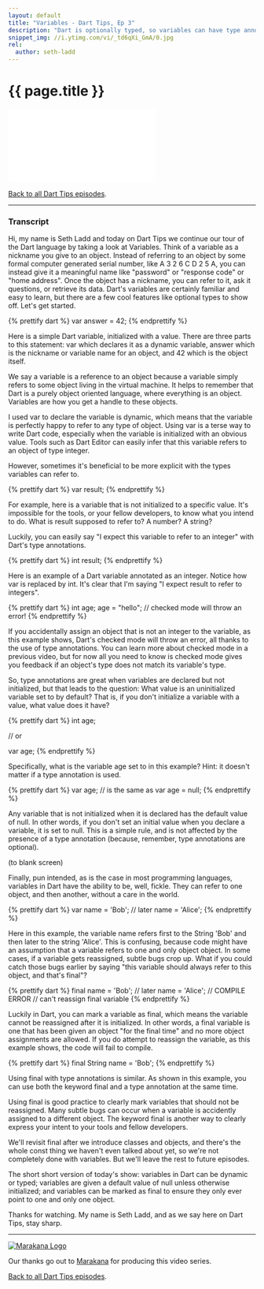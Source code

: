 ```yaml
---
layout: default
title: "Variables - Dart Tips, Ep 3"
description: "Dart is optionally typed, so variables can have type annotations. You can also mark variables as final to ensure they will point to one and only one object. Watch this episode to learn more about variables in Dart."
snippet_img: //i.ytimg.com/vi/_td6qXi_GmA/0.jpg
rel:
  author: seth-ladd
---
```


# {{ page.title }}

<iframe class="dart-tips-video" src="//www.youtube.com/embed/_td6qXi_GmA" 
frameborder="0" allowfullscreen></iframe>

[Back to all Dart Tips episodes](/dart-tips/).

<hr>

### Transcript

Hi, my name is Seth Ladd and today on Dart Tips we continue our tour of the Dart language by taking a look at Variables. Think of a variable as a nickname you give to an object. Instead of referring to an object by some formal computer generated serial number, like A 3 2 6 C D 2 5 A, you can instead give it a meaningful name like "password" or "response code" or "home address". Once the object has a nickname, you can refer to it, ask it questions, or retrieve its data. Dart's variables are certainly familiar and easy to learn, but there are a few cool features like optional types to show off. Let's get started.

{% prettify dart %}
var answer = 42;
{% endprettify %}

 Here is a simple Dart variable, initialized with a value. There are three parts to this statement:  var which declares it as a dynamic variable,  answer which is the nickname or variable name for an object,  and 42 which is the object itself.

We say a variable is a reference to an object because a variable simply refers to some object living in the virtual machine. It helps to remember that Dart is a purely object oriented language, where everything is an object. Variables are how you get a handle to these objects.

I used var to declare the variable is dynamic, which means that the variable is perfectly happy to refer to any type of object. Using var is a terse way to write Dart code, especially when the variable is initialized with an obvious value. Tools such as Dart Editor can easily infer that this variable refers to an object of type integer.

However, sometimes it's beneficial to be more explicit with the types variables can refer to.

{% prettify dart %}
var result;
{% endprettify %}

 For example, here is a variable that is not initialized to a specific value. It's impossible for the tools, or your fellow developers, to know what you intend to do. What is result supposed to refer to? A number? A string?

Luckily, you can easily say "I expect this variable to refer to an integer" with Dart's type annotations.

{% prettify dart %}
int result;
{% endprettify %}

 Here is an example of a Dart variable annotated as an integer. Notice how var is replaced by int. It's clear that I'm saying "I expect result to refer to integers".

{% prettify dart %}
int age;
age = "hello"; // checked mode will throw an error!
{% endprettify %}

 If you accidentally assign an object that is not an integer to the variable, as this example shows, Dart's checked mode will throw an error, all thanks to the use of type annotations. You can learn more about checked mode in a previous video, but for now all you need to know is checked mode gives you feedback if an object's type does not match its variable's type.

So, type annotations are great when variables are declared but not initialized, but that leads to the question: What value is an uninitialized variable set to by default? That is, if you don't initialize a variable with a value, what value does it have?

{% prettify dart %}
int age;

// or

var age;
{% endprettify %}

 Specifically, what is the variable age set to in this example? Hint: it doesn't matter if a type annotation is used.

{% prettify dart %}
var age;
// is the same as
var age = null;
{% endprettify %}

 Any variable that is not initialized when it is declared has the default value of null. In other words, if you don't set an initial value when you declare a variable, it is set to null. This is a simple rule, and is not affected by the presence of a type annotation (because, remember, type annotations are optional).

 (to blank screen)

Finally, pun intended, as is the case in most programming languages, variables in Dart have the ability to be, well, fickle. They can refer to one object, and then another, without a care in the world.

{% prettify dart %}
var name = 'Bob';
// later
name = 'Alice';
{% endprettify %}

 Here in this example, the variable name refers first to the String 'Bob' and then later to the string 'Alice'. This is confusing, because code might have an assumption that a variable refers to one and only object object. In some cases, if a variable gets reassigned, subtle bugs crop up. What if you could catch those bugs earlier by saying "this variable should always refer to this object, and that's final"?

{% prettify dart %}
final name = 'Bob';
// later
name = 'Alice'; // COMPILE ERROR
                // can't reassign final variable
{% endprettify %}

 Luckily in Dart, you can mark a variable as final, which means the variable cannot be reassigned after it is initialized. In other words, a final variable is one that has been given an object "for the final time" and no more object assignments are allowed. If you do attempt to reassign the variable, as this example shows, the code will fail to compile.

{% prettify dart %}
final String name = 'Bob';
{% endprettify %}

 Using final with type annotations is similar. As shown in this example, you can use both the keyword final and a type annotation at the same time.

Using final is good practice to clearly mark variables that should not be reassigned. Many subtle bugs can occur when a variable is accidently assigned to a different object. The keyword final is another way to clearly express your intent to your tools and fellow developers.

We'll revisit final after we introduce classes and objects, and there's the whole const thing we haven't even talked about yet, so we're not completely done with variables. But we'll leave the rest to future episodes.

The short short version of today's show: variables in Dart can be dynamic or typed; variables are given a default value of null unless otherwise initialized; and variables can be marked as final to ensure they only ever point to one and only one object.

Thanks for watching. My name is Seth Ladd, and as we say here on Dart Tips, stay sharp.

<hr>

<a href="http://marakana.com"><img src="imgs/marakana-logo.png" alt="Marakana Logo"></a>

Our thanks go out to [Marakana](http://www.marakana.com) for producing this
video series.

[Back to all Dart Tips episodes](/dart-tips/).